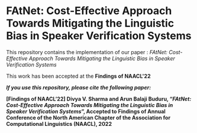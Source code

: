 # FAtNet: Cost-Effective Approach Towards Mitigating the Linguistic Bias in Speaker Verification Systems

This repository contains the implementation of our paper : _FAtNet: Cost-Effective Approach Towards Mitigating the Linguistic Bias in Speaker Verification Systems_

This work has been accepted at the **Findings of NAACL'22**


_**If you use this repository, please cite the following paper:**_

**[Findings of NAACL’22] Divya V. Sharma and Arun Balaji Buduru, “_FAtNet: Cost-Effective Approach Towards Mitigating the Linguistic Bias in Speaker Verification Systems_”, Accepted to Findings of Annual Conference of the North American Chapter of the Association for Computational Linguistics (NAACL), 2022**
